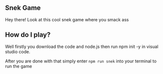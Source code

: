 ## Snek Game
Hey there! Look at this cool snek game where you smack ass

## How do I play?
Well firstly you download the code and node.js then run npm init -y in visual studio code.

After you are done with that simply enter `npm run snek` into your terminal to run the game
